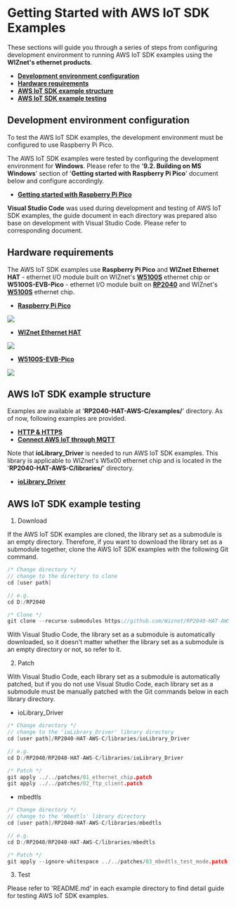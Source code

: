 # Getting Started with AWS IoT SDK Examples

These sections will guide you through a series of steps from configuring development environment to running AWS IoT SDK examples using the **WIZnet's ethernet products**.

- [**Development environment configuration**](#development_environment_configuration)
- [**Hardware requirements**](#hardware_requirements)
- [**AWS IoT SDK example structure**](#aws_iot_sdk_example_structure)
- [**AWS IoT SDK example testing**](#aws_iot_sdk_example_testing)



<a name="development_environment_configuration"></a>
## Development environment configuration

To test the AWS IoT SDK examples, the development environment must be configured to use Raspberry Pi Pico.

The AWS IoT SDK examples were tested by configuring the development environment for **Windows**. Please refer to the '**9.2. Building on MS Windows**' section of '**Getting started with Raspberry Pi Pico**' document below and configure accordingly.

- [**Getting started with Raspberry Pi Pico**][link-getting_started_with_raspberry_pi_pico]

**Visual Studio Code** was used during development and testing of AWS IoT SDK examples, the guide document in each directory was prepared also base on development with Visual Studio Code. Please refer to corresponding document.



<a name="hardware_requirements"></a>
## Hardware requirements

The AWS IoT SDK examples use **Raspberry Pi Pico** and **WIZnet Ethernet HAT** - ethernet I/O module built on WIZnet's [**W5100S**][link-w5100s] ethernet chip or **W5100S-EVB-Pico** - ethernet I/O module built on [**RP2040**][link-rp2040] and WIZnet's [**W5100S**][link-w5100s] ethernet chip.

- [**Raspberry Pi Pico**][link-raspberry_pi_pico]

![][link-raspberry_pi_pico_main]

- [**WIZnet Ethernet HAT**][link-wiznet_ethernet_hat]

![][link-wiznet_ethernet_hat_main]

- [**W5100S-EVB-Pico**][link-w5100s-evb-pico]

![][link-w5100s-evb-pico_main]



<a name="aws_iot_sdk_example_structure"></a>
## AWS IoT SDK example structure

Examples are available at '**RP2040-HAT-AWS-C/examples/**' directory. As of now, following examples are provided.

- [**HTTP & HTTPS**][link-http_https]
- [**Connect AWS IoT through MQTT**][link-connect_aws_iot_through_mqtt]

Note that **ioLibrary_Driver** is needed to run AWS IoT SDK examples. This library is applicable to WIZnet's W5x00 ethernet chip and is located in the '**RP2040-HAT-AWS-C/libraries/**' directory.

- [**ioLibrary_Driver**][link-ioLibrary_driver]



<a name="aws_iot_sdk_example_testing"></a>
## AWS IoT SDK example testing

1. Download

If the AWS IoT SDK examples are cloned, the library set as a submodule is an empty directory. Therefore, if you want to download the library set as a submodule together, clone the AWS IoT SDK examples with the following Git command.

```cpp
/* Change directory */
// change to the directory to clone
cd [user path]

// e.g.
cd D:/RP2040

/* Clone */
git clone --recurse-submodules https://github.com/Wiznet/RP2040-HAT-AWS-C.git
```

With Visual Studio Code, the library set as a submodule is automatically downloaded, so it doesn't matter whether the library set as a submodule is an empty directory or not, so refer to it.

2. Patch

With Visual Studio Code, each library set as a submodule is automatically patched, but if you do not use Visual Studio Code, each library set as a submodule must be manually patched with the Git commands below in each library directory.

- ioLibrary_Driver

```cpp
/* Change directory */
// change to the 'ioLibrary_Driver' library directory
cd [user path]/RP2040-HAT-AWS-C/libraries/ioLibrary_Driver

// e.g.
cd D:/RP2040/RP2040-HAT-AWS-C/libraries/ioLibrary_Driver

/* Patch */
git apply ../../patches/01_ethernet_chip.patch
git apply ../../patches/02_ftp_client.patch
```

- mbedtls

```cpp
/* Change directory */
// change to the 'mbedtls' library directory
cd [user path]/RP2040-HAT-AWS-C/libraries/mbedtls

// e.g.
cd D:/RP2040/RP2040-HAT-AWS-C/libraries/mbedtls

/* Patch */
git apply --ignore-whitespace ../../patches/03_mbedtls_test_mode.patch
```

3. Test

Please refer to 'README.md' in each example directory to find detail guide for testing AWS IoT SDK examples.



<!--
Link
-->

[link-getting_started_with_raspberry_pi_pico]: https://datasheets.raspberrypi.org/pico/getting-started-with-pico.pdf
[link-w5100s]: https://docs.wiznet.io/Product/iEthernet/W5100S/overview
[link-rp2040]: https://www.raspberrypi.org/products/rp2040/
[link-raspberry_pi_pico]: https://www.raspberrypi.org/products/raspberry-pi-pico/
[link-raspberry_pi_pico_main]: https://github.com/Wiznet/RP2040-HAT-AWS-C/blob/main/static/images/getting_started/raspberry_pi_pico_main.png
[link-wiznet_ethernet_hat]: https://docs.wiznet.io/Product/Open-Source-Hardware/wiznet_ethernet_hat
[link-wiznet_ethernet_hat_main]: https://github.com/Wiznet/RP2040-HAT-AWS-C/blob/main/static/images/getting_started/wiznet_ethernet_hat_main.png
[link-w5100s-evb-pico]: https://docs.wiznet.io/Product/iEthernet/W5100S/w5100s-evb-pico
[link-w5100s-evb-pico_main]: https://github.com/Wiznet/RP2040-HAT-AWS-C/blob/main/static/images/getting_started/w5100s-evb-pico_main.png
[link-http_https]: https://github.com/Wiznet/RP2040-HAT-AWS-C/tree/main/examples/aws_iot_http
[link-connect_aws_iot_through_mqtt]: https://github.com/Wiznet/RP2040-HAT-AWS-C/tree/main/examples/aws_iot_mqtt
[link-ioLibrary_driver]: https://github.com/Wiznet/ioLibrary_Driver
